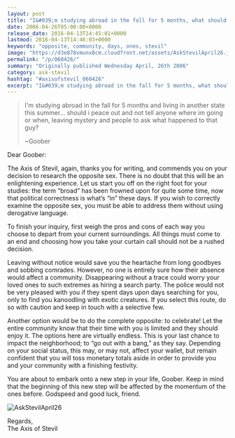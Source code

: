 ```yaml
---
layout: post
title: "I&#039;m studying abroad in the fall for 5 months, what should I do?"
date: 2006-04-26T05:00:00+0000
release_date: 2016-04-13T14:45:01+0000
lastmod: 2016-04-13T14:46:03+0000
keywords: "opposite, community, days, ones, stevil"
image: "https://d3e878vmunx8cm.cloudfront.net/assets/AskStevilApril26.jpg"
permalink: "/p/060426/"
summary: "Originally published Wednesday April, 26th 2006"
category: ask-stevil
hashtag: "#axisofstevil_060426"
excerpt: "I&#039;m studying abroad in the fall for 5 months, what should I do? and other great questions from Wednesday April, 26th 2006"
---
```


[p01]: https://d3e878vmunx8cm.cloudfront.net/assets/AskStevilApril26.jpg "AskStevilApril26"
> I'm studying abroad in the fall for 5 months and living in another state this summer... should i peace out and not tell anyone where im going or when, leaving mystery and people to ask what happened to that guy? 
> 
> ~Goober

Dear Goober:

The Axis of Stevil, again, thanks you for writing, and commends you on your decision to research the opposite sex.  There is no doubt that this will be an enlightening experience.  Let us start you off on the right foot for your studies:  the term “broad” has been frowned upon for quite some time, now that political correctness is what’s “in” these days.  If you wish to correctly examine the opposite sex, you must be able to address them without using derogative language.

To finish your inquiry, first weigh the pros and cons of each way you choose to depart from your current surroundings.  All things must come to an end and choosing how you take your curtain call should not be a rushed decision.

Leaving without notice would save you the heartache from long goodbyes and sobbing comrades. However, no one is entirely sure how their absence would affect a community.  Disappearing without a trace could worry your loved ones to such extremes as hiring a search party.  The police would not be very pleased with you if they spent days upon days searching for you, only to find you kanoodling with exotic creatures.  If you select this route, do so with caution and keep in touch with a selective few.

Another option would be to do the complete opposite: to celebrate!  Let the entire community know that their time with you is limited and they should enjoy it.  The options here are virtually endless.  This is your last chance to impact the neighborhood; to “go out with a bang,” as they say.  Depending on your social status, this may, or may not, affect your wallet, but remain confident that you will toss monetary totals aside in order to provide you and your community with a finishing festivity.
           
You are about to embark onto a new step in your life, Goober.  Keep in mind that the beginning of this new step will be affected by the momentum of the ones before.  Godspeed and good luck, friend.

![AskStevilApril26][p01]

Regards,  
The Axis of Stevil
